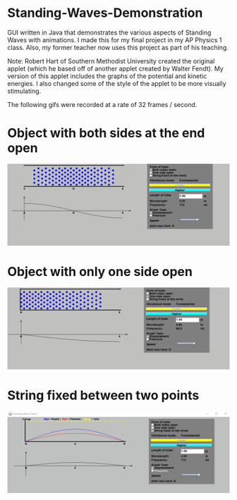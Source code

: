 # Standing-Waves-Demonstration
GUI written in Java that demonstrates the various aspects of Standing Waves with animations. I made this for my final project in my AP Physics 1 class. Also, my former teacher now uses this project as part of his teaching. 

Note: Robert Hart of Southern Methodist University created the original applet (which he based off of another applet created by Walter Fendt). My version of this applet includes the graphs of the potential and kinetic energies. I also changed some of the style of the applet to be more visually stimulating.

The following gifs were recorded at a rate of 32 frames / second.

# Object with both sides at the end open
![](gifs/Both%20Sides%20Open.gif)
# Object with only one side open
![](gifs/One%20Side%20Open.gif)
# String fixed between two points
![](gifs/String%20fixed%20at%20two%20ends.gif)
